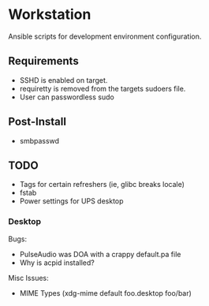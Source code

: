 Workstation
===========

Ansible scripts for development environment configuration.

## Requirements
* SSHD is enabled on target.
* requiretty is removed from the targets sudoers file.
* User can passwordless sudo

## Post-Install
* smbpasswd

## TODO
* Tags for certain refreshers (ie, glibc breaks locale)
* fstab
* Power settings for UPS desktop

### Desktop
Bugs:
* PulseAudio was DOA with a crappy default.pa file
* Why is acpid installed?

Misc Issues:
* MIME Types (xdg-mime default foo.desktop foo/bar)
